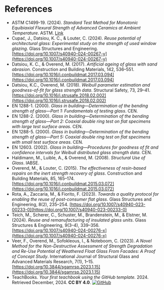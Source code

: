 # References
- ASTM C1499-19. (2024). *Standard Test Method for Monotonic Equibiaxial Flexural Strength of Advanced Ceramics at Ambient Temperature*. ASTM. [Link](https://store.astm.org/c1499-19r24.html)
- Cupać, J., Datsiou, K. C., & Louter, C. (2024). *Reuse potential of architectural glass: Experimental study on the strength of used window glazing*. Glass Structures and Engineering. [https://doi.org/10.1007/s40940-024-00267-y](https://doi.org/10.1007/s40940-024-00267-y)
- Datsiou, K. C., & Overend, M. (2017). *Artificial ageing of glass with sand abrasion*. Construction and Building Materials, 142, 536–551. [https://doi.org/10.1016/j.conbuildmat.2017.03.094](https://doi.org/10.1016/j.conbuildmat.2017.03.094)
- Datsiou, K.C., Overend, M. (2018). *Weibull parameter estimation and goodness-of-fit for glass strength data*. Structural Safety, 73, 29–41. [https://doi.org/10.1016/j.strusafe.2018.02.002](https://doi.org/10.1016/j.strusafe.2018.02.002)
- EN 1288-1. (2000). *Glass in building—Determination of the bending strength of glass—Part 1: Fundamentals of testing glass*. CEN.
- EN 1288-2. (2000). *Glass in building—Determination of the bending strength of glass—Part 2: Coaxial double ring test on flat specimens with large test surface areas*. CEN.
- EN 1288-5. (2000). *Glass in building—Determination of the bending strength of glass—Part 5: Coaxial double ring test on flat specimens with small test surface areas*. CEN.
- EN 12603. (2002). *Glass in building—Procedures for goodness of fit and confidence intervals for Weibull distributed glass strength data*. CEN.
- Haldimann, M., Luible, A., & Overend, M. (2008). *Structural Use of Glass*. IABSE.
- Overend, M., & Louter, C. (2015). *The effectiveness of resin-based repairs on the inert strength recovery of glass*. Construction and Building Materials, 85, 165–174. [https://doi.org/10.1016/j.conbuildmat.2015.03.072](https://doi.org/10.1016/j.conbuildmat.2015.03.072)
- Rota, A., Zaccaria, M., & Fiorito, F. (2023). *Towards a quality protocol for enabling the reuse of post-consumer flat glass*. Glass Structures and Engineering, 8(2), 235–254. [https://doi.org/10.1007/s40940-023-00233-0](https://doi.org/10.1007/s40940-023-00233-0)
- Teich, M., Scherer, C., Schuster, M., Brandenstein, M., & Elstner, M. (2024). *Reuse and remanufacturing of insulated glass units*. Glass Structures & Engineering, 9(3–4), 339–356. [https://doi.org/10.1007/s40940-024-00276-x](https://doi.org/10.1007/s40940-024-00276-x)
- Veer, F., Overend, M., Sofokleous, I., & Noteboom, C. (2023). *A Novel Method for the Non-Destructive Assessment of Strength Degradation and Re-Use Potential of Weathered Float Glass From Facades: A Proof of Concept Study*. International Journal of Structural Glass and Advanced Materials Research, 7(1), 1–15. [https://doi.org/10.3844/sgamrsp.2023.1.15](https://doi.org/10.3844/sgamrsp.2023.1.15)
- TeachBooks. *Your first teachbook using the GitHub template.* 2024. Retrieved December, 2024. **CC BY 4.0**. [![GitHub](https://img.shields.io/badge/GitHub-TeachBooks/template-blue?logo=github)](https://github.com/TeachBooks/template)  
